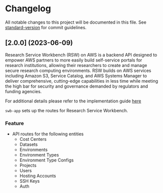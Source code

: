 # Changelog

All notable changes to this project will be documented in this file. See [standard-version](https://github.com/conventional-changelog/standard-version) for commit guidelines.
## [2.0.0] (2023-06-09)
Research Service Workbench (RSW) on AWS is a backend API designed to empower AWS partners to more easily build self-service portals for research institutions, allowing their researchers to create and manage secure research computing environments. RSW builds on AWS services including Amazon S3, Service Catalog, and AWS Systems Manager to deliver comprehensive, cutting-edge capabilities in less time while meeting the high bar for security and governance demanded by regulators and funding agencies.

For additional details please refer to the implementation guide [here](https://docs.aws.amazon.com/solutions/latest/research-service-workbench-on-aws/overview.html)

`swb-app` sets up the routes for Research Service Workbench. 

### Feature
* API routes for the following entities
   * Cost Centers
   * Datasets
   * Environments
   * Environment Types
   * Environment Type Configs
   * Projects
   * Users
   * Hosting Accounts
   * SSH Keys
   * Auth
